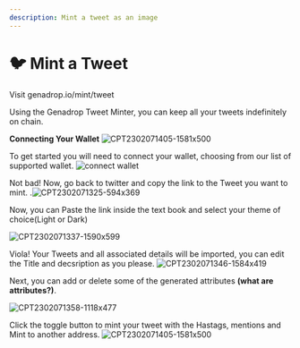 ```yaml
---
description: Mint a tweet as an image
---
```


# 🐦 Mint a Tweet

Visit genadrop.io/mint/tweet

Using the Genadrop Tweet Minter, you can keep all your tweets  indefinitely on chain.

**Connecting Your Wallet**
![CPT2302071405-1581x500](https://user-images.githubusercontent.com/89662604/217255666-1676329a-6f04-45de-898f-34a79a73ff52.gif)

To get started you will need to connect your wallet, choosing from our list of supported wallet.
![connect wallet](https://user-images.githubusercontent.com/89662604/217245344-2dee30d1-e2ff-45b3-9403-3e835c528737.gif)


Not bad! Now, go back to twitter and copy the link to the Tweet you want to mint.
.![CPT2302071325-594x369](https://user-images.githubusercontent.com/89662604/217245147-e87f997d-760f-4f0a-a3db-99bb785c5bb0.gif)
 
Now, you can Paste the link inside the text book and select your theme of choice(Light or Dark)

![CPT2302071337-1590x599](https://user-images.githubusercontent.com/89662604/217247214-b5142789-ef45-478f-b4e4-2fcb10ce1458.gif)

Viola! Your Tweets and all associated details will be imported, you can edit the Title and decsription as you please.
![CPT2302071346-1584x419](https://user-images.githubusercontent.com/89662604/217249107-cde0f11f-1bb0-471d-ba03-ece26e370ee2.gif)

Next, you can add or delete some of the generated attributes **(what are attributes?)**.

![CPT2302071358-1118x477](https://user-images.githubusercontent.com/89662604/217251495-48a4fb02-5214-4192-86e5-a8b0a4ef3d13.gif)

Click the toggle button to mint your tweet with the Hastags, mentions and Mint to another address.
![CPT2302071405-1581x500](https://user-images.githubusercontent.com/89662604/217257838-2d9eb563-0299-49eb-a471-7d36bed6d351.gif)
